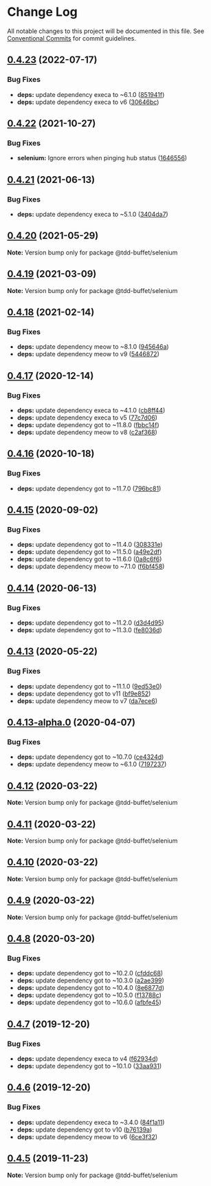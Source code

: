 # Change Log

All notable changes to this project will be documented in this file.
See [Conventional Commits](https://conventionalcommits.org) for commit guidelines.

## [0.4.23](https://github.com/NiGhTTraX/tdd-buffet/compare/@tdd-buffet/selenium@0.4.22...@tdd-buffet/selenium@0.4.23) (2022-07-17)


### Bug Fixes

* **deps:** update dependency execa to ~6.1.0 ([851941f](https://github.com/NiGhTTraX/tdd-buffet/commit/851941f3d9747da8a8b66385df32c759951a0859))
* **deps:** update dependency execa to v6 ([30646bc](https://github.com/NiGhTTraX/tdd-buffet/commit/30646bc9d26dde6c590c1700be8c2d34b680d083))





## [0.4.22](https://github.com/NiGhTTraX/tdd-buffet/compare/@tdd-buffet/selenium@0.4.21...@tdd-buffet/selenium@0.4.22) (2021-10-27)


### Bug Fixes

* **selenium:** Ignore errors when pinging hub status ([1646556](https://github.com/NiGhTTraX/tdd-buffet/commit/164655666efe84a73480a5d8e8ddef1c5c5a3bbf))





## [0.4.21](https://github.com/NiGhTTraX/tdd-buffet/compare/@tdd-buffet/selenium@0.4.20...@tdd-buffet/selenium@0.4.21) (2021-06-13)


### Bug Fixes

* **deps:** update dependency execa to ~5.1.0 ([3404da7](https://github.com/NiGhTTraX/tdd-buffet/commit/3404da7b8ea453261ab179901a637ba52fd69775))





## [0.4.20](https://github.com/NiGhTTraX/tdd-buffet/compare/@tdd-buffet/selenium@0.4.19...@tdd-buffet/selenium@0.4.20) (2021-05-29)

**Note:** Version bump only for package @tdd-buffet/selenium





## [0.4.19](https://github.com/NiGhTTraX/tdd-buffet/compare/@tdd-buffet/selenium@0.4.18...@tdd-buffet/selenium@0.4.19) (2021-03-09)

**Note:** Version bump only for package @tdd-buffet/selenium





## [0.4.18](https://github.com/NiGhTTraX/tdd-buffet/compare/@tdd-buffet/selenium@0.4.17...@tdd-buffet/selenium@0.4.18) (2021-02-14)


### Bug Fixes

* **deps:** update dependency meow to ~8.1.0 ([945646a](https://github.com/NiGhTTraX/tdd-buffet/commit/945646a))
* **deps:** update dependency meow to v9 ([5446872](https://github.com/NiGhTTraX/tdd-buffet/commit/5446872))





## [0.4.17](https://github.com/NiGhTTraX/tdd-buffet/compare/@tdd-buffet/selenium@0.4.16...@tdd-buffet/selenium@0.4.17) (2020-12-14)


### Bug Fixes

* **deps:** update dependency execa to ~4.1.0 ([cb8ff44](https://github.com/NiGhTTraX/tdd-buffet/commit/cb8ff44))
* **deps:** update dependency execa to v5 ([77c7d06](https://github.com/NiGhTTraX/tdd-buffet/commit/77c7d06))
* **deps:** update dependency got to ~11.8.0 ([fbbc14f](https://github.com/NiGhTTraX/tdd-buffet/commit/fbbc14f))
* **deps:** update dependency meow to v8 ([c2af368](https://github.com/NiGhTTraX/tdd-buffet/commit/c2af368))





## [0.4.16](https://github.com/NiGhTTraX/tdd-buffet/compare/@tdd-buffet/selenium@0.4.15...@tdd-buffet/selenium@0.4.16) (2020-10-18)


### Bug Fixes

* **deps:** update dependency got to ~11.7.0 ([796bc81](https://github.com/NiGhTTraX/tdd-buffet/commit/796bc81))





## [0.4.15](https://github.com/NiGhTTraX/tdd-buffet/compare/@tdd-buffet/selenium@0.4.14...@tdd-buffet/selenium@0.4.15) (2020-09-02)


### Bug Fixes

* **deps:** update dependency got to ~11.4.0 ([308331e](https://github.com/NiGhTTraX/tdd-buffet/commit/308331e))
* **deps:** update dependency got to ~11.5.0 ([a49e2df](https://github.com/NiGhTTraX/tdd-buffet/commit/a49e2df))
* **deps:** update dependency got to ~11.6.0 ([0a8c6f6](https://github.com/NiGhTTraX/tdd-buffet/commit/0a8c6f6))
* **deps:** update dependency meow to ~7.1.0 ([f6bf458](https://github.com/NiGhTTraX/tdd-buffet/commit/f6bf458))





## [0.4.14](https://github.com/NiGhTTraX/tdd-buffet/compare/@tdd-buffet/selenium@0.4.13...@tdd-buffet/selenium@0.4.14) (2020-06-13)


### Bug Fixes

* **deps:** update dependency got to ~11.2.0 ([d3d4d95](https://github.com/NiGhTTraX/tdd-buffet/commit/d3d4d95))
* **deps:** update dependency got to ~11.3.0 ([fe8036d](https://github.com/NiGhTTraX/tdd-buffet/commit/fe8036d))





## [0.4.13](https://github.com/NiGhTTraX/tdd-buffet/compare/@tdd-buffet/selenium@0.4.13-alpha.0...@tdd-buffet/selenium@0.4.13) (2020-05-22)


### Bug Fixes

* **deps:** update dependency got to ~11.1.0 ([9ed53e0](https://github.com/NiGhTTraX/tdd-buffet/commit/9ed53e0))
* **deps:** update dependency got to v11 ([bf9e852](https://github.com/NiGhTTraX/tdd-buffet/commit/bf9e852))
* **deps:** update dependency meow to v7 ([da7ece6](https://github.com/NiGhTTraX/tdd-buffet/commit/da7ece6))





## [0.4.13-alpha.0](https://github.com/NiGhTTraX/tdd-buffet/compare/@tdd-buffet/selenium@0.4.12...@tdd-buffet/selenium@0.4.13-alpha.0) (2020-04-07)


### Bug Fixes

* **deps:** update dependency got to ~10.7.0 ([ce4324d](https://github.com/NiGhTTraX/tdd-buffet/commit/ce4324d))
* **deps:** update dependency meow to ~6.1.0 ([7197237](https://github.com/NiGhTTraX/tdd-buffet/commit/7197237))





## [0.4.12](https://github.com/NiGhTTraX/tdd-buffet/compare/@tdd-buffet/selenium@0.4.11...@tdd-buffet/selenium@0.4.12) (2020-03-22)

**Note:** Version bump only for package @tdd-buffet/selenium





## [0.4.11](https://github.com/NiGhTTraX/tdd-buffet/compare/@tdd-buffet/selenium@0.4.10...@tdd-buffet/selenium@0.4.11) (2020-03-22)

**Note:** Version bump only for package @tdd-buffet/selenium





## [0.4.10](https://github.com/NiGhTTraX/tdd-buffet/compare/@tdd-buffet/selenium@0.4.9...@tdd-buffet/selenium@0.4.10) (2020-03-22)

**Note:** Version bump only for package @tdd-buffet/selenium





## [0.4.9](https://github.com/NiGhTTraX/tdd-buffet/compare/@tdd-buffet/selenium@0.4.8...@tdd-buffet/selenium@0.4.9) (2020-03-22)

**Note:** Version bump only for package @tdd-buffet/selenium





## [0.4.8](https://github.com/NiGhTTraX/tdd-buffet/compare/@tdd-buffet/selenium@0.4.7...@tdd-buffet/selenium@0.4.8) (2020-03-20)


### Bug Fixes

* **deps:** update dependency got to ~10.2.0 ([cfddc68](https://github.com/NiGhTTraX/tdd-buffet/commit/cfddc68))
* **deps:** update dependency got to ~10.3.0 ([a2ae399](https://github.com/NiGhTTraX/tdd-buffet/commit/a2ae399))
* **deps:** update dependency got to ~10.4.0 ([8e6877d](https://github.com/NiGhTTraX/tdd-buffet/commit/8e6877d))
* **deps:** update dependency got to ~10.5.0 ([f13788c](https://github.com/NiGhTTraX/tdd-buffet/commit/f13788c))
* **deps:** update dependency got to ~10.6.0 ([afbfe45](https://github.com/NiGhTTraX/tdd-buffet/commit/afbfe45))





## [0.4.7](https://github.com/NiGhTTraX/tdd-buffet/compare/@tdd-buffet/selenium@0.4.6...@tdd-buffet/selenium@0.4.7) (2019-12-20)


### Bug Fixes

* **deps:** update dependency execa to v4 ([f62934d](https://github.com/NiGhTTraX/tdd-buffet/commit/f62934d))
* **deps:** update dependency got to ~10.1.0 ([33aa931](https://github.com/NiGhTTraX/tdd-buffet/commit/33aa931))





## [0.4.6](https://github.com/NiGhTTraX/tdd-buffet/compare/@tdd-buffet/selenium@0.4.5...@tdd-buffet/selenium@0.4.6) (2019-12-20)


### Bug Fixes

* **deps:** update dependency execa to ~3.4.0 ([84f1a11](https://github.com/NiGhTTraX/tdd-buffet/commit/84f1a11))
* **deps:** update dependency got to v10 ([b76139a](https://github.com/NiGhTTraX/tdd-buffet/commit/b76139a))
* **deps:** update dependency meow to v6 ([6ce3f32](https://github.com/NiGhTTraX/tdd-buffet/commit/6ce3f32))





## [0.4.5](https://github.com/NiGhTTraX/tdd-buffet/compare/@tdd-buffet/selenium@0.4.4...@tdd-buffet/selenium@0.4.5) (2019-11-23)

**Note:** Version bump only for package @tdd-buffet/selenium

